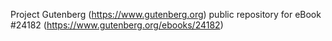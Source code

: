 Project Gutenberg (https://www.gutenberg.org) public repository for eBook #24182 (https://www.gutenberg.org/ebooks/24182)

